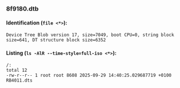 ### 8f9180.dtb
#### Identification (`file <*>`):
```
Device Tree Blob version 17, size=7049, boot CPU=0, string block size=641, DT structure block size=6352
```
#### Listing (`ls -AlR --time-style=full-iso <*>`):
```
/:
total 12
-rw-r--r-- 1 root root 8608 2025-09-29 14:40:25.029687719 +0100 RB4011.dts
```

